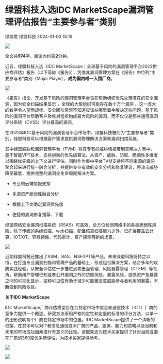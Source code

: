 #  绿盟科技入选IDC MarketScape漏洞管理评估报告“主要参与者”类别   
绿盟君  绿盟科技   2024-01-03 18:16  
  
![](https://mmbiz.qpic.cn/sz_mmbiz_gif/IpYUt4DIvZcV50oSgdvZqS8xnZqlEvFX88RWmiaTIsrKR3WovZYwTpAUc3Dcniakic8T46M0xx7Q57mtW23ZIiaDkg/640?wx_fmt=gif "")  
  
  
全文共**974**字，阅读大约需**2**分钟。  
  
  
  
近日，绿盟科技入选《IDC MarketScape：全球基于风险的漏洞管理平台2023供应商评估》报告（以下简称《报告》），凭借其漏洞管理方案在《报告》中位列“主要参与者”类别（Major Player），**成为国内唯一入围厂商**。  
  
![](https://mmbiz.qpic.cn/sz_mmbiz_png/IpYUt4DIvZfdhUW7iaIPSIVYxFVrHDobic8NlZQ2HbibWic52dSWAb0XgcqpuxGJtVfUpofahFbfBTuBqIZgTLXggw/640?wx_fmt=png "")  
  
  
  
  
《报告》指出，开发基于风险的漏洞管理平台旨在帮助组织优先处理潜在的安全漏洞，因为安全扫描结果显示 ，全球的大型组织可能存在数十万个漏洞 ，这一庞大的数字令人望而却步。安全团队常常不知道应该从哪里着手解决这些问题，基于风险的漏洞平台帮助客户聚焦对组织构成最大风险的漏洞，而不仅仅是那些通用漏洞评分系统（CVSS）评分最高的漏洞。  
  
  
在2023年IDC基于风险的漏洞管理平台市场中，绿盟科技被列为“主要参与者”类别，绿盟科技可以根据客户需求提供漏洞管理解决方案和漏洞扫描系统。  
  
  
其中绿盟威胁和漏洞管理平台（TVM）将其专有的威胁情报带到其解决方案中，基于智能VPT技术，支持创新的优先级算法，从资产、威胁、防御、脆弱性多维度以围绕优先级的上下文进行评估。同时作为集中平台TVM支持将不同来源的漏洞聚合起来进行统一融合分析，并提供专业有效的安全分析和修复建议，将攻击威胁降至最低，提供完整的漏洞全生命周期解决方案。  
  
- 专业的云端情报支撑  
  
- 多源资产脆弱性融合分析  
  
- 根据上下文确定漏洞优先级  
  
- 便捷的漏洞修复推荐、下载  
  
绿盟网络安全漏洞扫描系统（RSAS）可高效、全方位检测网络中的各类脆弱性风险，除了传统的系统扫描、web扫描、配置核查扫描能力之外，已扩展覆盖云计算、IOT/OT、容器镜像、代码审计、资产探测等新的场景。  
  
![](https://mmbiz.qpic.cn/sz_mmbiz_png/IpYUt4DIvZfdhUW7iaIPSIVYxFVrHDobicCmCQujJn9eVdOzyGiaRUqOibAZbnQWv1mPe2LgAs76F7ibp6Xheh0gsYw/640?wx_fmt=png "")  
  
近期绿盟科技还推出了ASM，BAS、NSFGPT等产品，未来绿盟科技将持之以恒，在打造专业漏洞扫描和管理产品的基础上，形成组合解决方案，结合多年的攻防实践经验，从安全评估进一步推进到攻击面管理、风险暴露管理（CTEM）等视角，帮助用户管理已知或者公开漏洞之外的防御风险、暴露风险，提供资产及暴露之间的可视化显示，这种可见性有助于减少可能被恶意威胁参与者利用的暴露，不断做到风险收敛。  
  
  
  
  
**关于IDC MarketScape**  
  
IDC MarketScape厂商评估模型旨在为特定市场中信息和通信技术（ICT）厂商的竞争力提供一个概述。研究方法采用严格的定性和定量的标准的评分方法，以单一的图形说明每个厂商在特定市场中的位置。IDC MarketScape提供了一个清晰的框架，在其中可以对IT和信息通信技术厂商的产品、服务、能力和策略以及当前和未来的市场成功因素进行有意义的比较。该框架还为技术买家提供了针对当前或潜在厂商的360度优劣势评估，为技术买家提供参考。  
  
  
![](https://mmbiz.qpic.cn/sz_mmbiz_png/IpYUt4DIvZegkEFpP4fL9ibUPiaIFan451wLNJibXpcCOgfDV1cmlIjiczs3XZYibj8OFtZ7Tvf77mnTLp6LIERMm3A/640?wx_fmt=png&wxfrom=5&wx_lazy=1&wx_co=1 "")  
  
[](http://mp.weixin.qq.com/s?__biz=MjM5ODYyMTM4MA==&mid=2650446627&idx=1&sn=154b38eb989dfe7b6872a823f23165d8&chksm=bec9c28889be4b9ee16fc54c055442be12ba77c95b627bb9443796b0169114d8c5f366cece52&scene=21#wechat_redirect)  
  
[](http://mp.weixin.qq.com/s?__biz=MjM5ODYyMTM4MA==&mid=2650446719&idx=1&sn=43bf705aecc89bd5d1eaf4e2cc82601e&chksm=bec9c2d489be4bc24ae840ea6ee689464150689ed03cba4705db5b33564e049a4e46491f3ea5&scene=21#wechat_redirect)  
  
[](http://mp.weixin.qq.com/s?__biz=MjM5ODYyMTM4MA==&mid=2650446656&idx=1&sn=2476d5dc59d9755c0625b365b919ea51&chksm=bec9c2eb89be4bfd86e6674ca6e0bfb20620e815be72f94e429d5d096e5a9ee6aea416761660&scene=21#wechat_redirect)  
  
![](https://mmbiz.qpic.cn/sz_mmbiz_gif/IpYUt4DIvZegkEFpP4fL9ibUPiaIFan451jMWXWIA8yj3dEtLY9KIVzKGNbzZ9zzyVskGsFyAibiblgNSfOIPHN13w/640?wx_fmt=gif&wxfrom=5&wx_lazy=1&wx_co=1 "")  
  
  
